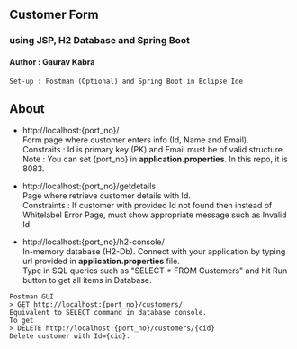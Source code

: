 ## Customer Form 
### using JSP, H2 Database and Spring Boot

#### Author : Gaurav Kabra

```
Set-up : Postman (Optional) and Spring Boot in Eclipse Ide
```

## About

* http://localhost:{port_no}/ <br>
Form page where customer enters info (Id, Name and Email).<br>
Constraits : Id is primary key (PK) and Email must be of valid structure.<br>
Note : You can set {port_no} in <b>application.properties</b>. In this repo, it is 8083.

* http://localhost:{port_no}/getdetails <br>
Page where retrieve customer details with Id.<br>
Constraints : If customer with provided Id not found then instead of Whitelabel Error Page, must show appropriate message such as Invalid Id.

* http://localhost:{port_no}/h2-console/ <br>
In-memory database (H2-Db). Connect with your application by typing url provided in <b>application.properties</b> file.<br>
Type in SQL queries such as "SELECT * FROM Customers" and hit Run button to get all items in Database.

```
Postman GUI
> GET http://localhost:{port_no}/customers/
Equivalent to SELECT command in database console.
To get 
> DELETE http://localhost:{port_no}/customers/{cid}
Delete customer with Id={cid}.
```






